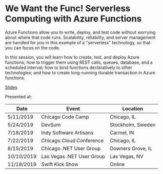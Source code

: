# We Want the Func! Serverless Computing with Azure Functions

Azure Functions allow you to write, deploy, and test code without worrying about where that code runs. Scalability, reliability, and server management are handled for you in this example of a "serverless" technology, so that you can focus on the code.

In this session, you will learn how to create, test, and deploy Azure functions; how to trigger them using REST calls, queues, database, and a scheduled interval; how to bind functions declaratively to other technologies; and how to create long-running durable transaction in Azure functions.

[Slides](https://1drv.ms/p/s!AsEkrMBA7Ehw1a9vUuxUWGscnU8u9g?e=23sTN7)

Presented at:

| Date       | Event                     | Location          |
| ---------- | ------------------------- | ----------------- |
| 5/11/2019  | Chicago Code Camp         | Chicago, IL       |
| 5/24/2019  | DevSum                    | Stockholm, Sweden |
| 7/18/2019  | Indy Software Artisans    | Carmel, IN        |
| 7/22/2019  | Chicago Cloud Conference  | Chicago, IL       |
| 8/15/2019  | Chicago .NET User Group   | Downers Grove, IL |
| 10/10/2019 | Las Vegas .NET User Group | Las Vegas, NV     |
| 11/18/2019 | Swift Kick Show           | Online            |
